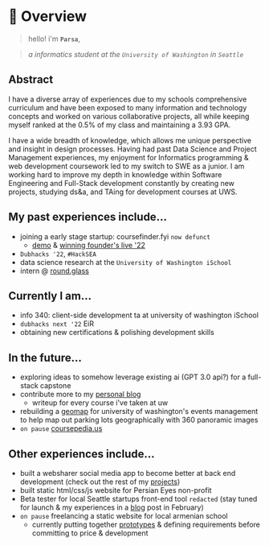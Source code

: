 # 📖 Overview

> hello! i'm **`Parsa`**,

> *a informatics student at the `University of Washington` in `Seattle`*

## Abstract

I have a diverse array of experiences due to my schools comprehensive curriculum and have been exposed to many information and technology concepts and worked on various collaborative projects, all while keeping myself ranked at the 0.5% of my class and maintaining a 3.93 GPA.

I have a wide breadth of knowledge, which allows me unique perspective and insight in design processes. Having had past Data Science and Project Management experiences, my enjoyment for Informatics programming & web development coursework led to my switch to SWE as a junior. I am working hard to improve my depth in knowledge within Software Engineering and Full-Stack development constantly by creating new projects, studying ds&a, and TAing for development courses at UWS.

## My past experiences include...

- joining a early stage startup: coursefinder.fyi `now defunct`
    - [demo](https://drive.google.com/file/d/1E3RMj1VQJsf88n7w_UBeUrNy6aN7ILdR/view?usp=sharing) & [winning founder's live '22](https://www.linkedin.com/posts/founders-live_entrepreneurship-university-startup-activity-6936115184696516608-UNzT?utm_source=share&utm_medium=member_desktop)
- `Dubhacks '22`, `#HackSEA`
- data science research at the `University of Washington iSchool`
- intern @ [round.glass](https://roundglass.com)

## Currently I am...

- info 340: client-side development ta at university of washington iSchool
- `dubhacks next '22` EiR
- obtaining new certifications & polishing development skills

## In the future...

- exploring ideas to somehow leverage existing ai (GPT 3.0 api?) for a full-stack capstone
- contribute more to my [personal blog](https://medium.com/@khazapar7)   
    - writeup for every course i've taken at uw
- rebuilding a [geomap](https://depts.washington.edu/tsevents/) for university of washington's events management to help map out parking lots geographically with 360 panoramic images 
- `on pause` [coursepedia.us](https://www.figma.com/proto/08pDbFmgqYH1MZjz8Qy8jl/coursepedia.us?page-id=0%3A1&node-id=1%3A30&viewport=644%2C290%2C0.25&scaling=min-zoom)

## Other experiences include...

- built a websharer social media app to become better at back end development (check out the rest of my [projects](https://parsas.studio/#/projects))
- built static html/css/js website for Persian Eyes non-profit
- Beta tester for local Seattle startups front-end tool `redacted` (stay tuned for launch & my experiences in a [blog](https://medium.com/@khazapar7) post in February) 
- `on pause` freelancing a static website for local armenian school 
    - currently putting together [prototypes](https://www.figma.com/file/Nk2BFeo6McECch1CLVztFk/Armenian-School-Website?node-id=0%3A1&t=8fyxWVTJMzkKqNA7-1) & defining requirements before committing to price & development